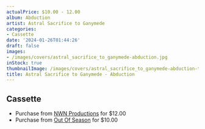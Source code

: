 ```yaml
---
actualPrice: $10.00 - 12.00
album: Abduction
artist: Astral Sacrifice to Ganymede
categories:
- Cassette
date: '2024-01-26T01:44:26'
draft: false
images:
- /images/covers/astral_sacrifice_to_ganymede-abduction.jpg
inStock: true
thumbnailImage: /images/covers/astral_sacrifice_to_ganymede-abduction-thumb.jpg
title: Astral Sacrifice to Ganymede - Abduction
---
```


## Cassette
* Purchase from [NWN Productions](http://shop.nwnprod.com/index.php?route=product/product&path=73&product_id=27178&sort=pd.name&order=ASC) for $12.00
* Purchase from [Out Of Season](https://www.outofseasonlabel.com/products/astral-sacrifice-to-ganymede-abduction-cassette-tape) for $10.00
